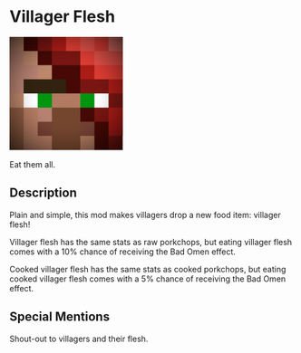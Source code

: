 # Villager Flesh

<img src="./src/main/resources/logo.png" alt="bleeding villager head" width="200px"/>

Eat them all.

## Description

Plain and simple, this mod makes villagers drop a new food item: villager flesh!

Villager flesh has the same stats as raw porkchops, but eating villager flesh comes with a 10% chance of receiving the Bad Omen effect.

Cooked villager flesh has the same stats as cooked porkchops, but eating cooked villager flesh comes with a 5% chance of receiving the Bad Omen effect.

## Special Mentions

Shout-out to villagers and their flesh.
